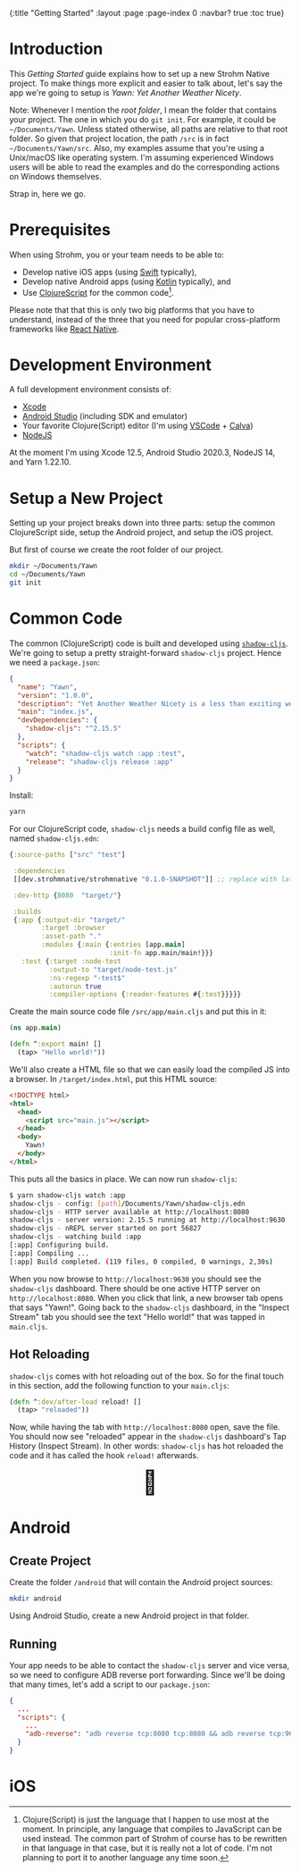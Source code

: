 {:title "Getting Started"
 :layout :page
 :page-index 0
 :navbar? true
 :toc true}

# Introduction

This *Getting Started* guide explains how to set up a new Strohm Native project.
To make things more explicit and easier to talk about, let's say the app we're
going to setup is *Yawn: Yet Another Weather Nicety*.

Note: Whenever I mention the *root folder*, I mean the folder that contains your
project. The one in which you do `git init`. For example, it could be
`~/Documents/Yawn`. Unless stated otherwise, all paths are relative to that root
folder. So given that project location, the path `/src` is in fact
`~/Documents/Yawn/src`. Also, my examples assume that you're using a Unix/macOS
like operating system. I'm assuming experienced Windows users will be able to
read the examples and do the corresponding actions on Windows themselves.

Strap in, here we go.

# Prerequisites

When using Strohm, you or your team needs to be able to:

* Develop native iOS apps (using [Swift][swift] typically),
* Develop native Android apps (using [Kotlin][kotlin] typically), and
* Use [ClojureScript][clojurescript] for the common code[^clojurescript].

Please note that that this is only two big platforms that you have to
understand, instead of the three that you need for popular cross-platform
frameworks like [React Native][reactnative].

# Development Environment

A full development environment consists of:

* [Xcode][xcode]
* [Android Studio][androidStudio] (including SDK and emulator)
* Your favorite Clojure(Script) editor (I'm using [VSCode][vscode] +
  [Calva][calva])
* [NodeJS][nodejs]

At the moment I'm using Xcode 12.5, Android Studio 2020.3, NodeJS 14, and Yarn
1.22.10.

# Setup a New Project

Setting up your project breaks down into three parts: setup the common
ClojureScript side, setup the Android project, and setup the iOS project.

But first of course we create the root folder of our project.

```bash
mkdir ~/Documents/Yawn
cd ~/Documents/Yawn
git init
```

# Common Code

The common (ClojureScript) code is built and developed using
[`shadow-cljs`][shadow-cljs]. We're going to setup a pretty straight-forward
`shadow-cljs` project. Hence we need a `package.json`:

```json
{
  "name": "Yawn",
  "version": "1.0.0",
  "description": "Yet Another Weather Nicety is a less than exciting weather app",
  "main": "index.js",
  "devDependencies": {
    "shadow-cljs": "^2.15.5"
  },
  "scripts": {
    "watch": "shadow-cljs watch :app :test",
    "release": "shadow-cljs release :app"
  }
}
```

Install:

```bash
yarn
```

For our ClojureScript code, `shadow-cljs` needs a build config file as well,
named `shadow-cljs.edn`:

```clojure
{:source-paths ["src" "test"]

 :dependencies
 [[dev.strohmnative/strohmnative "0.1.0-SNAPSHOT"]] ;; replace with latest version

 :dev-http {8080  "target/"}

 :builds
 {:app {:output-dir "target/"
        :target :browser
        :asset-path "."
        :modules {:main {:entries [app.main]
                         :init-fn app.main/main!}}}
   :test {:target :node-test
          :output-to "target/node-test.js"
          :ns-regexp "-test$"
          :autorun true
          :compiler-options {:reader-features #{:test}}}}}
```

Create the main source code file `/src/app/main.cljs` and put this in it:

```clojure
(ns app.main)

(defn ^:export main! []
  (tap> "Hello world!"))
```

We'll also create a HTML file so that we can easily load the compiled JS into a
browser. In `/target/index.html`, put this HTML source:

```html
<!DOCTYPE html>
<html>
  <head>
    <script src="main.js"></script>
  </head>
  <body>
    Yawn!
  </body>
</html>
```

This puts all the basics in place. We can now run `shadow-cljs`:

```bash
$ yarn shadow-cljs watch :app
shadow-cljs - config: [path]/Documents/Yawn/shadow-cljs.edn
shadow-cljs - HTTP server available at http://localhost:8080
shadow-cljs - server version: 2.15.5 running at http://localhost:9630
shadow-cljs - nREPL server started on port 56827
shadow-cljs - watching build :app
[:app] Configuring build.
[:app] Compiling ...
[:app] Build completed. (119 files, 0 compiled, 0 warnings, 2,30s)
```

When you now browse to `http://localhost:9630` you should see the `shadow-cljs`
dashboard. There should be one active HTTP server on `http://localhost:8080`.
When you click that link, a new browser tab opens that says "Yawn!". Going back
to the `shadow-cljs` dashboard, in the "Inspect Stream" tab you should see the
text "Hello world!" that was tapped in `main.cljs`.

## Hot Reloading

`shadow-cljs` comes with hot reloading out of the box. So for the final touch in
this section, add the following function to your `main.cljs`:

```clojure
(defn ^:dev/after-load reload! []
  (tap> "reloaded"))
```

Now, while having the tab with `http://localhost:8080` open, save the file. You
should now see "reloaded" appear in the `shadow-cljs` dashboard's Tap History
(Inspect Stream). In other words: `shadow-cljs` has hot reloaded the code and it
has called the hook `reload!` afterwards.

<div style="text-align: center; font-size: 3em;" title="Tada!">🎉</div>

# Android

## Create Project

Create the folder `/android` that will contain the Android project sources:

```bash
mkdir android
```

Using Android Studio, create a new Android project in that folder.

## Running

Your app needs to be able to contact the `shadow-cljs` server and vice versa, so
we need to configure ADB reverse port forwarding. Since we'll be doing that many
times, let's add a script to our `package.json`:

```json
{
  ...
  "scripts": {
    ...
    "adb-reverse": "adb reverse tcp:8080 tcp:8080 && adb reverse tcp:9630 tcp:9630"
  }
}
```

# iOS

[^clojurescript]: Clojure(Script) is just the language that I happen to use most at the moment. In principle, any language that compiles to JavaScript can be used instead. The common part of Strohm of course has to be rewritten in that language in that case, but it is really not a lot of code. I'm not planning to port it to another language any time soon.

[xcode]: https://developer.apple.com/xcode/
[androidStudio]: https://developer.android.com/studio/
[vscode]: https://code.visualstudio.com
[calva]: https://calva.io
[nodejs]: https://nodejs.org/en/
[kotlin]: https://kotlinlang.org
[swift]: https://swift.org
[clojurescript]: https://clojurescript.org
[reactnative]: https://reactnative.dev
[shadow-cljs]: https://shadow-cljs.github.io/docs/UsersGuide.html

